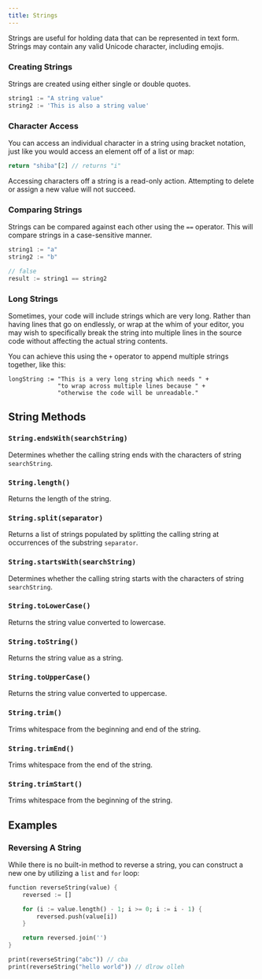 ```yaml
---
title: Strings
---
```


Strings are useful for holding data that can be represented in text form. Strings may contain any valid Unicode character, including emojis.

### Creating Strings
Strings are created using either single or double quotes.

```dart
string1 := "A string value"
string2 := 'This is also a string value'
```

### Character Access
You can access an individual character in a string using bracket notation, just like you would access an element off of a list or map:

```dart
return "shiba"[2] // returns "i"
```

Accessing characters off a string is a read-only action. Attempting to delete or assign a new value will not succeed.

### Comparing Strings
Strings can be compared against each other using the `==` operator. This will compare strings in a case-sensitive manner.

```dart
string1 := "a"
string2 := "b"

// false
result := string1 == string2
```

### Long Strings
Sometimes, your code will include strings which are very long. Rather than having lines that go on endlessly, or wrap at the whim of your editor, you may wish to specifically break the string into multiple lines in the source code without affecting the actual string contents.

You can achieve this using the `+` operator to append multiple strings together, like this:

```
longString := "This is a very long string which needs " +
              "to wrap across multiple lines because " +
              "otherwise the code will be unreadable."
```

## String Methods

### `String.endsWith(searchString)`
Determines whether the calling string ends with the characters of string `searchString`.

### `String.length()`
Returns the length of the string.

### `String.split(separator)`
Returns a list of strings populated by splitting the calling string at occurrences of the substring `separator`.

### `String.startsWith(searchString)`
Determines whether the calling string starts with the characters of string `searchString`.

### `String.toLowerCase()`
Returns the string value converted to lowercase.

### `String.toString()`
Returns the string value as a string.

### `String.toUpperCase()`
Returns the string value converted to uppercase.

### `String.trim()`
Trims whitespace from the beginning and end of the string.

### `String.trimEnd()`
Trims whitespace from the end of the string.

### `String.trimStart()`
Trims whitespace from the beginning of the string.

## Examples

### Reversing A String
While there is no built-in method to reverse a string, you can construct a new one by utilizing a `list` and `for` loop:

```dart
function reverseString(value) {
    reversed := []

    for (i := value.length() - 1; i >= 0; i := i - 1) {
        reversed.push(value[i])
    }

    return reversed.join('')
}

print(reverseString("abc")) // cba
print(reverseString("hello world")) // dlrow olleh
```
